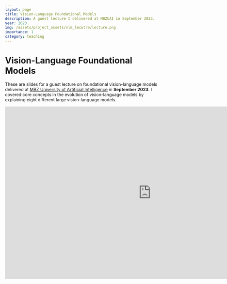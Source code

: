 ```yaml
---
layout: page
title: Vision-Language Foundational Models 
description: A guest lecture I delivered at MBZUAI in September 2023.
year: 2023
img: /assets/project_assets/vlm_lecutre/lecture.png
importance: 1
category: teaching
---
```


# Vision-Language Foundational Models 

These are slides for a guest lecture on foundational vision-language models delivered at [MBZ University of Artificial Intelligence](https://mbzuai.ac.ae/) in **September 2023**. 
I covered core concepts in the evolution of vision-language models by explaining eight different large vision-language models. 


<iframe src="https://docs.google.com/presentation/d/e/2PACX-1vTEhjn_Zw-MwjuXOt8xcSzgT4cgvX0e9YbqRArU2EJM6QauCX5vuneiLi55FIrbfjaqRL_BVTBqU5ok/embed?start=false&loop=false&delayms=3000" frameborder="0" width="960" height="569" allowfullscreen="true" mozallowfullscreen="true" webkitallowfullscreen="true"></iframe>
